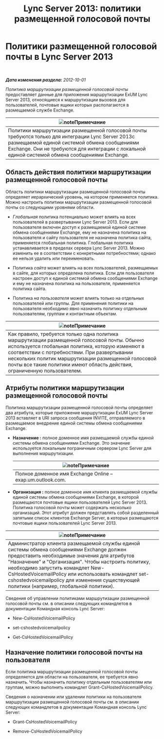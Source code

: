 ﻿---
title: 'Lync Server 2013: политики размещенной голосовой почты'
TOCTitle: Политики размещенной голосовой почты
ms:assetid: d62a35ed-cbe2-4f06-86b4-e192c18435c1
ms:mtpsurl: https://technet.microsoft.com/ru-ru/library/Gg398932(v=OCS.15)
ms:contentKeyID: 49311314
ms.date: 05/19/2016
mtps_version: v=OCS.15
ms.translationtype: HT
---

# Политики размещенной голосовой почты в Lync Server 2013

 

_**Дата изменения раздела:** 2012-10-01_

*Политика маршрутизации размещенной голосовой почты* предоставляет данные для приложения маршрутизации ExUM Lync Server 2013, относящиеся к маршрутизации вызовов для пользователей, почтовые ящики которых располагаются в размещаемой службе Exchange.

<table>
<thead>
<tr class="header">
<th><img src="images/Gg398412.note(OCS.15).gif" title="note" alt="note" />Примечание</th>
</tr>
</thead>
<tbody>
<tr class="odd">
<td>Политики маршрутизации размещенной голосовой почты требуются только для интеграции Lync Server 2013с размещаемой единой системой обмена сообщениями Exchange. Они не требуются для интеграции с локальной единой системой обмена сообщениями Exchange.</td>
</tr>
</tbody>
</table>


## Область действия политики маршрутизации размещенной голосовой почты

Область политики маршрутизации размещенной голосовой почты определяет иерархический уровень, на котором применяется политика. Можно настроить политики маршрутизации размещенной голосовой почты со следующими уровнями области.

  - *Глобальная* политика потенциально может влиять на всех пользователей в развертывании Lync Server 2013. Если для пользователя включен доступ к размещаемой единой системе обмена сообщениями Exchange, ему не назначена политика на пользователя и сайту пользователя не назначена политика сайта, применяется глобальная политика. Глобальная политика устанавливается в пределах сервера Lync Server 2013. Можно изменить ее в соответствии с конкретными потребностями; однако ее нельзя удалить или переименовать.

  - Политика *сайта* может влиять на всех пользователей, размещаемых в сайте, для которых определена политика. Если для пользователя настроен доступ к единой системой обмена сообщениями Exchange и ему не назначена политика на пользователя, применяется политика сайта.

  - Политика *на пользователя* может влиять только на отдельных пользователей или группы. Для применения политики на пользователя необходимо явно назначить политику отдельным пользователям, группам и контактным объектам.

<table>
<thead>
<tr class="header">
<th><img src="images/Gg398412.note(OCS.15).gif" title="note" alt="note" />Примечание</th>
</tr>
</thead>
<tbody>
<tr class="odd">
<td>Как правило, требуется только одна политика маршрутизации размещенной голосовой почты. Обычно используется глобальная политика, которую изменяют в соответствии с потребностями. При развертывании нескольких политик маршрутизации размещенной голосовой почты все такие политики имеют область действия, ограниченную пользователем.</td>
</tr>
</tbody>
</table>


## Атрибуты политики маршрутизации размещенной голосовой почты

Политика маршрутизации размещенной голосовой почты определяет два атрибута, которые приложение маршрутизации ExUM Lync Server 2013 вставляет в URI запроса сообщения INVITE, отправляемого в размещаемое внедрение единой системы обмена сообщениями Exchange.

  - **Назначение :** полное доменное имя размещаемой службы единой системы обмена сообщениями Exchange. Это значение используется локальным пограничным сервером Lync Server для выполнения маршрутизации.
    
    <table>
    <thead>
    <tr class="header">
    <th><img src="images/Gg398412.note(OCS.15).gif" title="note" alt="note" />Примечание</th>
    </tr>
    </thead>
    <tbody>
    <tr class="odd">
    <td>Полное доменное имя Exchange Online – exap.um.outlook.com.</td>
    </tr>
    </tbody>
    </table>


  - **Организация :** полное доменное имя клиента размещаемой службы единой системы обмена сообщениями Exchange, в которой размещаются почтовые ящики пользователей Lync Server 2013. Политика голосовой почты может содержать несколько организаций. Этот атрибут должен представлять собой разделенный запятыми список клиентов Exchange Server, в которых размещаются почтовые ящики пользователей Lync Server 2013.

<table>
<thead>
<tr class="header">
<th><img src="images/Gg398412.note(OCS.15).gif" title="note" alt="note" />Примечание</th>
</tr>
</thead>
<tbody>
<tr class="odd">
<td>Администратор клиента размещаемой службы единой системы обмена сообщениями Exchange должен предоставить необходимые значения для атрибутов &quot;Назначение&quot; и &quot;Организация&quot;. Чтобы настроить политику, необходимо запустить командлет New-CsHostedVoicemailPolicy или использовать командлет set-cshostedvoicemailpolicy для изменения существующей политики (например, глобальной политики).</td>
</tr>
</tbody>
</table>


Сведения об управлении политиками маршрутизации размещенной голосовой почты см. в описании следующих командлетов в документации Командная консоль Lync Server:

  - New-CsHostedVoicemailPolicy

  - set-cshostedvoicemailpolicy

  - Get-CsHostedVoicemailPolicy

## Назначение политики голосовой почты на пользователя

Если политика маршрутизации размещенной голосовой почты определяется для области на пользователя, ее требуется явно назначить. Чтобы назначить политику отдельным пользователям или группам, можно выполнить командлет Grant-CsHostedVoicemailPolicy.

Сведения о назначении или удалении политики на пользователя маршрутизации размещенной голосовой почты см. в описании следующих командлетов в документации Командная консоль Lync Server:

  - Grant-CsHostedVoicemailPolicy

  - Remove-CsHostedVoicemailPolicy

